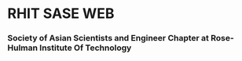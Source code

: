 # RHIT SASE WEB
### Society of Asian Scientists and Engineer Chapter at Rose-Hulman Institute Of Technology 
